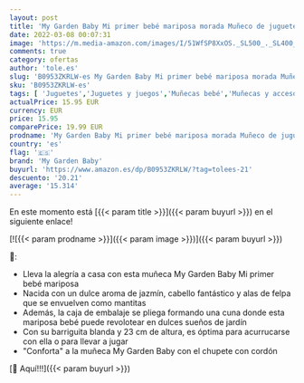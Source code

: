 ```yaml
---
layout: post
title: 'My Garden Baby Mi primer bebé mariposa morada Muñeco de juguete con manta y chupete  regalo para niñas y niños +18 meses  Mattel HBH39 '
date: 2022-03-08 00:07:31
image: 'https://m.media-amazon.com/images/I/51WfSP8XxOS._SL500_._SL400_.jpg'
comments: true
category: ofertas
author: 'tole.es'
slug: 'B0953ZKRLW-es My Garden Baby Mi primer bebé mariposa morada Muñeco de...'
sku: 'B0953ZKRLW-es'
tags: [ 'Juguetes','Juguetes y juegos','Muñecas bebé','Muñecas y accesorios','bebé','chupete','my garden baby', ]
actualPrice: 15.95 EUR
currency: EUR
price: 15.95
comparePrice: 19.99 EUR
prodname: 'My Garden Baby Mi primer bebé mariposa morada Muñeco de juguete con manta y chupete  regalo para niñas y niños +18 meses  Mattel HBH39 '
country: 'es'
flag: '🇪🇸'
brand: 'My Garden Baby'
buyurl: 'https://www.amazon.es/dp/B0953ZKRLW/?tag=tolees-21'
descuento: '20.21'
average: '15.314'
---
```


En este momento está [{{< param title >}}]({{< param buyurl >}}) en el siguiente enlace!

[![{{< param prodname >}}]({{< param image >}})]({{< param buyurl >}})

🔎:

- Lleva la alegría a casa con esta muñeca My Garden Baby Mi primer bebé mariposa
- Nacida con un dulce aroma de jazmín, cabello fantástico y alas de felpa que se envuelven como mantitas
- Además, la caja de embalaje se pliega formando una cuna donde esta mariposa bebé puede revolotear en dulces sueños de jardín
- Con su barriguita blanda y 23 cm de altura, es óptima para acurrucarse con ella o para llevar a jugar
- "Conforta" a la muñeca My Garden Baby con el chupete con cordón

[🛒 Aquí!!!]({{< param buyurl >}})
